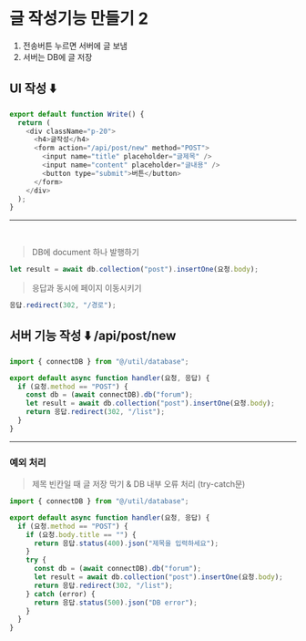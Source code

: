 # 글 작성기능 만들기 2

1. 전송버튼 누르면 서버에 글 보냄
2. 서버는 DB에 글 저장

## UI 작성 ⬇️

```javascript
export default function Write() {
  return (
    <div className="p-20">
      <h4>글작성</h4>
      <form action="/api/post/new" method="POST">
        <input name="title" placeholder="글제목" />
        <input name="content" placeholder="글내용" />
        <button type="submit">버튼</button>
      </form>
    </div>
  );
}
```

---

<br>

> DB에 document 하나 발행하기

```javascript
let result = await db.collection("post").insertOne(요청.body);
```

> 응답과 동시에 페이지 이동시키기

```javascript
응답.redirect(302, "/경로");
```

## 서버 기능 작성 ⬇️ /api/post/new

```javascript
import { connectDB } from "@/util/database";

export default async function handler(요청, 응답) {
  if (요청.method == "POST") {
    const db = (await connectDB).db("forum");
    let result = await db.collection("post").insertOne(요청.body);
    return 응답.redirect(302, "/list");
  }
}
```

---

### 예외 처리

> 제목 빈칸일 때 글 저장 막기 & DB 내부 오류 처리 (try-catch문)

```javascript
import { connectDB } from "@/util/database";

export default async function handler(요청, 응답) {
  if (요청.method == "POST") {
    if (요청.body.title == "") {
      return 응답.status(400).json("제목을 입력하세요");
    }
    try {
      const db = (await connectDB).db("forum");
      let result = await db.collection("post").insertOne(요청.body);
      return 응답.redirect(302, "/list");
    } catch (error) {
      return 응답.status(500).json("DB error");
    }
  }
}
```

